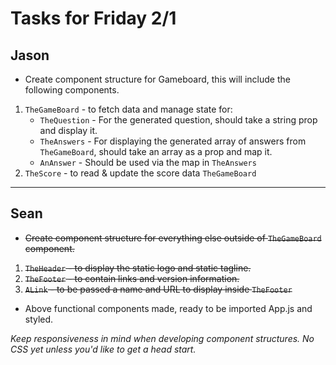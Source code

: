 # Tasks for Friday 2/1

## Jason
- Create component structure for Gameboard, this will include the following components.
1. `TheGameBoard` - to fetch data and manage state for:
    - `TheQuestion` - For the generated question, should take a string prop and display it.
    - `TheAnswers` - For displaying the generated array of answers from `TheGameBoard`, should take an array as a prop and map it.
    - `AnAnswer` - Should be used via the map in `TheAnswers`
1. `TheScore` - to read & update the score data `TheGameBoard`

---

## Sean
- ~~Create component structure for everything else outside of `TheGameBoard` component.~~
1. ~~`TheHeader` - to display the static logo and static tagline.~~
1. ~~`TheFooter` - to contain links and version information.~~
1. ~~`ALink` - to be passed a name and URL to display inside `TheFooter`~~

- Above functional components made, ready to be imported App.js and styled.

_Keep responsiveness in mind when developing component structures. No CSS yet unless you'd like to get a head start._
